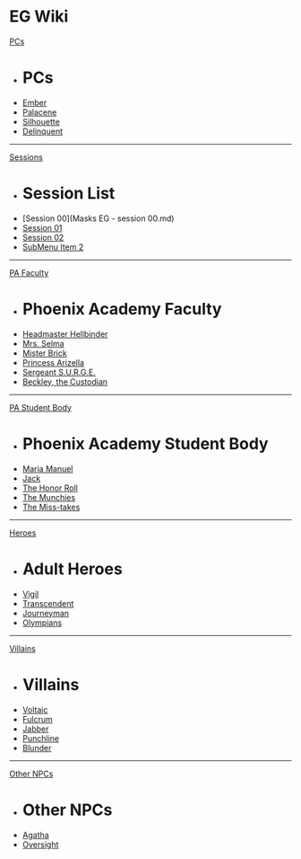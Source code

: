 # EG Wiki

[PCs]()

  * # PCs
  * [Ember](ember.md)
  * [Palacene](palacene.md)
  * [Silhouette](silhouette.md)
  * [Delinquent](subitem2.md)

----

[Sessions]()

  * # Session List
  * [Session 00](Masks EG - session 00.md)
  * [Session 01](MasksEG-session01.md)
  * [Session 02](MasksEG-session02.md)
  * [SubMenu Item 2](subitem2.md)

----

[PA Faculty]()

  * # Phoenix Academy Faculty
  * [Headmaster Hellbinder](Hellbinder.md)
  * [Mrs. Selma](Selma.md)
  * [Mister Brick](MisterBrick.md)
  * [Princess Arizella](PrincessArizella.md)
  * [Sergeant S.U.R.G.E.](SgtSurge.md)
  * [Beckley, the Custodian](Beckley.md)

----

[PA Student Body]()

  * # Phoenix Academy Student Body  
  * [Maria Manuel](maria.md)
  * [Jack](JackMonday.md)
  * [The Honor Roll](HonorRoll.md)
  * [The Munchies](Munchies.md)
  * [The Miss-takes](MissTakes.md)

----

[Heroes]()

  * # Adult Heroes
  * [Vigil](Vigil.md)
  * [Transcendent]()
  * [Journeyman]()
  * [Olympians](img/assets/Olympiand.jpg)

----

[Villains]()

  * # Villains
  * [Voltaic](img/Villains/voltaic.png)
  * [Fulcrum]()
  * [Jabber]()
  * [Punchline]()
  * [Blunder]()

----

[Other NPCs]()

  * # Other NPCs
  * [Agatha](MissAgatha.md)
  * [Oversight](Oversight.md)
